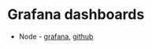 # Grafana dashboards

- Node - [grafana](https://grafana.com/grafana/dashboards/1860-node-exporter-full/), [github](https://github.com/rfmoz/grafana-dashboards/blob/master/prometheus/node-exporter-full.json)

